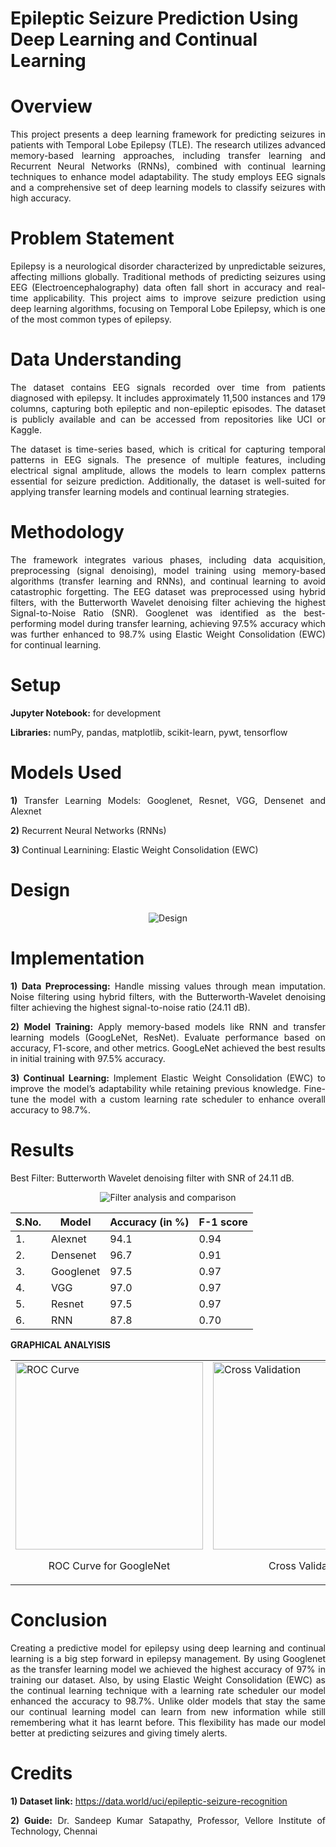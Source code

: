 # Epileptic Seizure Prediction Using Deep Learning and Continual Learning

<div  align = "justify">
    
# Overview

This project presents a deep learning framework for predicting seizures in patients with Temporal Lobe Epilepsy (TLE). The research utilizes advanced memory-based learning approaches, including transfer learning and Recurrent Neural Networks (RNNs), combined with continual learning techniques to enhance model adaptability. The study employs EEG signals and a comprehensive set of deep learning models to classify seizures with high accuracy.

# Problem Statement

Epilepsy is a neurological disorder characterized by unpredictable seizures, affecting millions globally. Traditional methods of predicting seizures using EEG (Electroencephalography) data often fall short in accuracy and real-time applicability. This project aims to improve seizure prediction using deep learning algorithms, focusing on Temporal Lobe Epilepsy, which is one of the most common types of epilepsy.

# Data Understanding

The dataset contains EEG signals recorded over time from patients diagnosed with epilepsy. It includes approximately 11,500 instances and 179 columns, capturing both epileptic and non-epileptic episodes. The dataset is publicly available and can be accessed from repositories like UCI or Kaggle.

The dataset is time-series based, which is critical for capturing temporal patterns in EEG signals. The presence of multiple features, including electrical signal amplitude, allows the models to learn complex patterns essential for seizure prediction. Additionally, the dataset is well-suited for applying transfer learning models and continual learning strategies.

# Methodology

The framework integrates various phases, including data acquisition, preprocessing (signal denoising), model training using memory-based algorithms (transfer learning and RNNs), and continual learning to avoid catastrophic forgetting. The EEG dataset was preprocessed using hybrid filters, with the Butterworth Wavelet denoising filter achieving the highest Signal-to-Noise Ratio (SNR). Googlenet was identified as the best-performing model during transfer learning, achieving 97.5% accuracy which was further enhanced to 98.7% using Elastic Weight Consolidation (EWC) for continual learning.

# Setup 

**Jupyter Notebook:** for development

**Libraries:** numPy, pandas, matplotlib, scikit-learn, pywt, tensorflow

# Models Used

**1)** Transfer Learning Models: Googlenet, Resnet, VGG, Densenet and Alexnet

**2)** Recurrent Neural Networks (RNNs)

**3)** Continual Learnining: Elastic Weight Consolidation (EWC)

<div  align = "justify">

# Design

<p align="center">
    <img src="https://github.com/user-attachments/assets/6407f63c-b797-4eb5-b1fc-7db885266c2c" alt="Design"/>
</p>

# Implementation

<div  align = "justify">
    
**1) Data Preprocessing:**
Handle missing values through mean imputation. Noise filtering using hybrid filters, with the Butterworth-Wavelet denoising filter achieving the highest signal-to-noise ratio (24.11 dB).

**2) Model Training:**
Apply memory-based models like RNN and transfer learning models (GoogLeNet, ResNet). Evaluate performance based on accuracy, F1-score, and other metrics.
GoogLeNet achieved the best results in initial training with 97.5% accuracy.

**3) Continual Learning:**
Implement Elastic Weight Consolidation (EWC) to improve the model’s adaptability while retaining previous knowledge. Fine-tune the model with a custom learning rate scheduler to enhance overall accuracy to 98.7%.

</div>

# Results

Best Filter: Butterworth Wavelet denoising filter with SNR of 24.11 dB.

<p align="center">
    <img src="https://github.com/user-attachments/assets/2f010fa5-25ed-4f66-af19-aeeb196d7d8d" alt="Filter analysis and comparison"/>
</p>

<div align = "center">
  
| S.No. | Model      | Accuracy (in %) | F-1 score |
|-------|------------|-----------------|-----------|
| 1.    | Alexnet    | 94.1            | 0.94      |
| 2.    | Densenet   | 96.7            | 0.91      |
| 3.    | Googlenet  | 97.5            | 0.97      |
| 4.    | VGG        | 97.0            | 0.97      |
| 5.    | Resnet     | 97.5            | 0.97      |
| 6.    | RNN        | 87.8            | 0.70      |

</div>

**GRAPHICAL ANALYISIS**

<div  align = "center">
<table>
    <tr>
        <td>
            <img src="https://github.com/user-attachments/assets/2703b8da-0c4f-44d8-90e5-feffc27387d5" alt="ROC Curve" width="300">
            <p align="center">ROC Curve for GoogleNet</p>
        </td>
        <td>
            <img src="https://github.com/user-attachments/assets/b5384c03-333b-4918-84f7-7dc9c8df928f" alt="Cross Validation" width="300">
            <p align="center">Cross Validation</p>
        </td>
        <td>
            <img src="https://github.com/user-attachments/assets/8a0b16ca-c661-476f-a75e-3800e8acb79d" alt="Lambda Variation" width="300">
            <p align="center">Lambda Variation</p>
        </td>
    </tr>
</table>
</div>

# Conclusion

<div  align = "justify">
Creating a predictive model for epilepsy using deep learning and continual learning is a big step forward in epilepsy management.
By using Googlenet as the transfer learning model we achieved the highest accuracy of 97% in training our dataset. 
Also, by using Elastic Weight Consolidation (EWC) as the continual learning technique with a learning rate scheduler our model enhanced the accuracy to 98.7%. Unlike older models that stay the same our continual learning model can learn from new information while still remembering what it has learnt before. This flexibility has made our model better at predicting seizures and giving timely alerts. 
</div>

# Credits

**1) Dataset link:** https://data.world/uci/epileptic-seizure-recognition
 
**2) Guide:**
Dr. Sandeep Kumar Satapathy, Professor, Vellore Institute of Technology, Chennai
